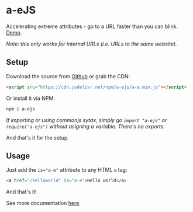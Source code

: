 # a-eJS
Accelerating extreme attributes - go to a URL faster than you can blink. [Demo](https://a-ejs.glitch.me).

*Note: this only works for internal URLs (i.e. URLs to the same website).*

## Setup
Download the source from [Github](https://github.com/codingjlu/a-ejs) or grab the CDN:
```html
<script src="https://cdn.jsdelivr.net/npm/a-ejs/a-e.min.js"></script>
```
Or install it via NPM:
```sh
npm i a-ejs
```
*If importing or using commonjs sytax, simply go `import "a-ejs"` or `require("a-ejs")` without asigning a variable. There's no exports.*

And that's it for the setup.

## Usage
Just add the `is="a-e"` attribute to any HTML `a` tag:
```html
<a href="/helloworld" is="a-e">Hello world</a>
```
And that's it!

See more documentation [here](https://a-ejs.glitch.me).
